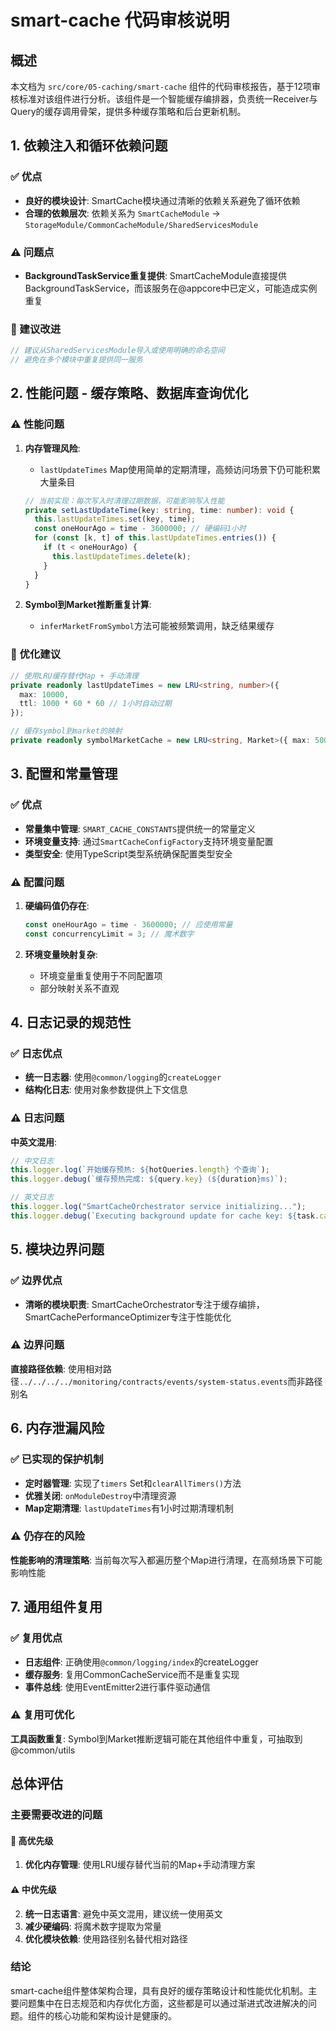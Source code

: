 # smart-cache 代码审核说明

## 概述

本文档为 `src/core/05-caching/smart-cache` 组件的代码审核报告，基于12项审核标准对该组件进行分析。该组件是一个智能缓存编排器，负责统一Receiver与Query的缓存调用骨架，提供多种缓存策略和后台更新机制。

## 1. 依赖注入和循环依赖问题

### ✅ 优点
- **良好的模块设计**: SmartCache模块通过清晰的依赖关系避免了循环依赖
- **合理的依赖层次**: 依赖关系为 `SmartCacheModule` → `StorageModule/CommonCacheModule/SharedServicesModule`


### ⚠️ 问题点
- **BackgroundTaskService重复提供**: SmartCacheModule直接提供BackgroundTaskService，而该服务在@appcore中已定义，可能造成实例重复

### 🔧 建议改进
```typescript
// 建议从SharedServicesModule导入或使用明确的命名空间
// 避免在多个模块中重复提供同一服务
```

## 2. 性能问题 - 缓存策略、数据库查询优化



### ⚠️ 性能问题
1. **内存管理风险**:
   - `lastUpdateTimes` Map使用简单的定期清理，高频访问场景下仍可能积累大量条目
   ```typescript
   // 当前实现：每次写入时清理过期数据，可能影响写入性能
   private setLastUpdateTime(key: string, time: number): void {
     this.lastUpdateTimes.set(key, time);
     const oneHourAgo = time - 3600000; // 硬编码1小时
     for (const [k, t] of this.lastUpdateTimes.entries()) {
       if (t < oneHourAgo) {
         this.lastUpdateTimes.delete(k);
       }
     }
   }
   ```

2. **Symbol到Market推断重复计算**:
   - `inferMarketFromSymbol`方法可能被频繁调用，缺乏结果缓存

### 🔧 优化建议
```typescript
// 使用LRU缓存替代Map + 手动清理
private readonly lastUpdateTimes = new LRU<string, number>({
  max: 10000,
  ttl: 1000 * 60 * 60 // 1小时自动过期
});

// 缓存symbol到market的映射
private readonly symbolMarketCache = new LRU<string, Market>({ max: 5000 });
```




## 3. 配置和常量管理

### ✅ 优点
- **常量集中管理**: `SMART_CACHE_CONSTANTS`提供统一的常量定义
- **环境变量支持**: 通过`SmartCacheConfigFactory`支持环境变量配置
- **类型安全**: 使用TypeScript类型系统确保配置类型安全

### ⚠️ 配置问题
1. **硬编码值仍存在**:
   ```typescript
   const oneHourAgo = time - 3600000; // 应使用常量
   const concurrencyLimit = 3; // 魔术数字
   ```

2. **环境变量映射复杂**:
   - 环境变量重复使用于不同配置项
   - 部分映射关系不直观


## 4. 日志记录的规范性

### ✅ 日志优点
- **统一日志器**: 使用`@common/logging`的`createLogger`
- **结构化日志**: 使用对象参数提供上下文信息

### ⚠️ 日志问题
**中英文混用**:
```typescript
// 中文日志
this.logger.log(`开始缓存预热: ${hotQueries.length} 个查询`);
this.logger.debug(`缓存预热完成: ${query.key} (${duration}ms)`);

// 英文日志
this.logger.log("SmartCacheOrchestrator service initializing...");
this.logger.debug(`Executing background update for cache key: ${task.cacheKey}`);
```

## 5. 模块边界问题

### ✅ 边界优点
- **清晰的模块职责**: SmartCacheOrchestrator专注于缓存编排，SmartCachePerformanceOptimizer专注于性能优化


### ⚠️ 边界问题
**直接路径依赖**: 使用相对路径`../../../../monitoring/contracts/events/system-status.events`而非路径别名


## 6. 内存泄漏风险

### ✅ 已实现的保护机制
- **定时器管理**: 实现了`timers` Set和`clearAllTimers()`方法
- **优雅关闭**: `onModuleDestroy`中清理资源
- **Map定期清理**: `lastUpdateTimes`有1小时过期清理机制

### ⚠️ 仍存在的风险
**性能影响的清理策略**: 当前每次写入都遍历整个Map进行清理，在高频场景下可能影响性能

## 7. 通用组件复用

### ✅ 复用优点
- **日志组件**: 正确使用`@common/logging/index`的createLogger
- **缓存服务**: 复用CommonCacheService而不是重复实现
- **事件总线**: 使用EventEmitter2进行事件驱动通信

### ⚠️ 复用可优化
**工具函数重复**: Symbol到Market推断逻辑可能在其他组件中重复，可抽取到@common/utils



## 总体评估

### 主要需要改进的问题

#### 🚨 高优先级

1. **优化内存管理**: 使用LRU缓存替代当前的Map+手动清理方案

#### ⚠️ 中优先级
2. **统一日志语言**: 避免中英文混用，建议统一使用英文
3. **减少硬编码**: 将魔术数字提取为常量
4. **优化模块依赖**: 使用路径别名替代相对路径

### 结论

smart-cache组件整体架构合理，具有良好的缓存策略设计和性能优化机制。主要问题集中在日志规范和内存优化方面，这些都是可以通过渐进式改进解决的问题。组件的核心功能和架构设计是健康的。